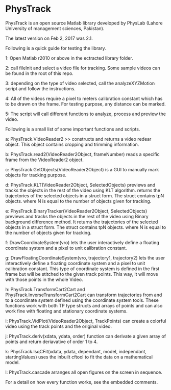 # PhysTrack
PhysTrack is an open source Matlab library developed by PhysLab (Lahore University of management sciences, Pakistan).


The latest version on Feb 2, 2017 was 2.1.


Following is a quick guide for testing the library.

1: Open Matlab r2010 or above in the ectracted library folder.

2: call fileInit and select a video file for tracking. Some sample videos can be found in the root of this repo.

3: depending on the type of video selected, call the analyzeXYZMotion script and follow the instructions.

4: All of the videos require a pixel to meters calibration constant which has to be drawn on the frame. For testing purpose, any distance can be marked.

5: The script will call different functions to analyze, process and preview the video.


Following is a small list of some important functions and scripts.
  
  a: PhysTrack.VideoReader2 >> constructs and returns a video redear object. This object contains cropping and trimming information.
  
  b: PhysTrack.read2(VideoReader2Object, frameNumber) reads a specific frame from the VideoReader2 object.
  
  c: PhysTrack.GetObjects(VideoReader2Object) is a GUI to manually mark objects for tracking purpose.
  
  d: PhysTrack.KLT(VideoReader2Object, SelectedObjects) previews and tracks the objects in the rest of the video using KLT algorithm. returns the trajectories of the selected objects in a struct form. The struct contains tpN objects. where N is equal to the number of objects given for tracking.
  
  e: PhysTrack.BinaryTracker(VideoReader2Object, SelectedObjects) previews and tracks the objects in the rest of the video using Binary background difference method. It returns the trajectories of the selected objects in a struct form. The struct contains tpN objects. where N is equal to the number of objects given for tracking.
  
  f: DrawCoordinateSystem(vro) lets the user interactively define a floating coordinate system and a pixel to unit calibration constant.
  
  g: DrawFloatingCoordinateSystem(vro, trajectory1, trajectory2) lets the user interactively define a floating coordinate system and a pixel to unit calibration constant. This type of coordinate system is defined in the first frame but will be stitched to the given track points. This way, it will move with those points in the whole Video.
  
  h: PhysTrack.TransformCart2Cart and PhysTrack.InverseTransformCart2Cart can transform trajectories from and to a coordinate system defined using the coordinate system tools. These functions work with both TP type structs and arrays of points and can also work fine with floating and stationary coordinate systems.
  
  i: PhysTrack.VidPlot(VideoReader2Object, TrackPoints) can create a colorful video using the track points and the original video.
  
  j: PhysTrack.deriv(xdata, ydata, order) function can derivate a given array of points and return deriavative of order 1 to 4.
  
  k: PhysTrack.lsqCFit(xdata, ydata, dependant, model, independant, startingValues) uses the inbuilt cftool to fit the data on a mathematical model.
  
  l: PhysTrack.cascade arranges all open figures on the screen in sequence.



For a detail on how every function works, see the embedded comments.
